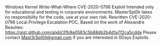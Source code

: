 Windows Kernel Write-What-Where CVE-2020-0796 Exploit
Intended only for educational and testing in corporate environments.
MasterSpl0it takes no responsibility for the code, use at your own risk.
Rewritten CVE-2020-0796 Local Privilege Escalation POC.
Based on the work of Alexandre Beaulieu:
https://gist.github.com/alxbl/2fb9a0583c5b88db2b4d1a7f2ca5cdda
Please contact Mast3rSpl0it@gmail.com if you are interested in 0Days Exploits.
